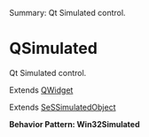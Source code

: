 Summary: Qt Simulated control.

# QSimulated

Qt Simulated control.
 
Extends [QWidget](QWidget.md)

Extends [SeSSimulatedObject](SeSSimulatedObject.md)





**Behavior Pattern: Win32Simulated**


<!-- ============================== property summary ========================== -->

	
<!-- ============================== action summary ========================== -->


<!-- ============================== property detail ========================== -->
	
	
<!-- ============================== action detail ========================== -->
		

